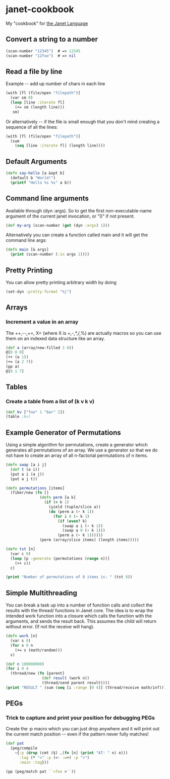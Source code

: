 # janet-cookbook

My "cookbook" for [the Janet Language](http://janet-lang.org)

## Convert a string to a number

```clojure
(scan-number "12345")  # => 12345
(scan-number "12foo")  # => nil
```

## Read a file by line

Example -- add up number of chars in each line

```clojure
(with [fl (file/open "filepath")]
  (var sm 0)
  (loop [line :iterate fl]
    (+= sm (length line)))
   sm)
```

Or alternatively -- if the file is small enough that you don't mind
creating a sequence of all the lines:


```clojure
(with [fl (file/open "filepath")]
  (sum
    (seq [line :iterate fl] (length line))))
```

## Default Arguments

```clojure
(defn say-hello [a &opt b]
  (default b "World!")
  (printf "Hello %s %s" a b))
```

## Command line arguments

Available through (dyn :args).  So to get the first non-executable-name
argument of the current janet invocation, or "0" if not present.

```clojure
(def my-arg (scan-number (get (dyn :args) 1)))
```

Alternatively you can create a function called main and it will get
the command line args:

```clojure
(defn main [& args]
  (print (scan-number (:in args 1))))
```

## Pretty Printing

You can allow pretty printing arbitrary width by doing

```clojure
(set-dyn :pretty-format "%j")
```

## Arrays

### Increment a value in an array

The ++,--,+=, X= (where X is +,-,\*,/,%) are actually macros so you can
use them on an indexed data structure like an array.

```clojure
(def a (array/new-filled 3 0))
@[0 0 0]
(++ (a 1))
(+= (a 2 7))
(pp a)
@[0 1 7]
```

## Tables

### Create a table from a list of (k v k v)

```clojure
(def kv ["foo" 1 "bar" 2])
(table ;kv)
```

## Example Generator of Permutations

Using a simple algorithm for permutations, create a generator which generates
all permutations of an array.  We use a generator so that we do not have to
create an array of all n-factorial permutations of n items.

```clojure
(defn swap [a i j]
  (def t (a i))
  (put a i (a j))
  (put a j t))

(defn permutations [items]
  (fiber/new (fn []
               (defn perm [a k]
                 (if (= k 1)
                   (yield (tuple/slice a))
                   (do (perm a (- k 1))
                     (for i 0 (- k 1)
                       (if (even? k)
                         (swap a i (- k 1))
                         (swap a 0 (- k 1)))
                       (perm a (- k 1))))))
               (perm (array/slice items) (length items)))))

(defn tst [n]
  (var c 0)
  (loop [p :generate (permutations (range n))]
    (++ c))
  c)

(print "Number of permutations of 8 items is: " (tst 8))
```

## Simple Multithreading

You can break a task up into a number of function calls and collect
the results with the thread/ functions in Janet core.  The idea is
to wrap the intended work function into a closure which calls the
function with the arguments, and sends the result back.  This assumes
the child will return without error.  (If not the receive will hang).

```clojure
(defn work [n]
  (var s 0)
  (for x 0 n
    (+= s (math/random)))
  s)

(def n 100000000)
(for i 0 4
  (thread/new (fn [parent]
                (def result (work n))
                (thread/send parent result))))
(print "RESULT " (sum (seq [i :range [0 4]] (thread/receive math/inf))))
```
## PEGs

### Trick to capture and print your position for debugging PEGs

Create the :p macro which you can just drop anywhere and it will
print out the current match position -- even if the pattern never
fully matches!

```clojure
(def pat
  (peg/compile
    ~{:p (drop (cmt ($) ,(fn [n] (print "AT: " n) n)))
      :tag (* "<" :p (<- :w+) :p ">")
      :main :tag}))

(pp (peg/match pat ``<foo >``))
```
